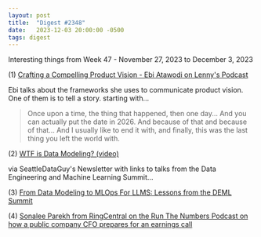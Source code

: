 ```yaml
---
layout: post
title:  "Digest #2348"
date:   2023-12-03 20:00:00 -0500
tags: digest
---
```


Interesting things from Week 47 - November 27, 2023 to December 3, 2023

(1) [Crafting a Compelling Product Vision - Ebi Atawodi on Lenny's Podcast](https://www.lennyspodcast.com/crafting-a-compelling-product-vision-ebi-atawodi-youtube-netflix-uber/)

Ebi talks about the frameworks she uses to communicate product vision.  One of them is to tell a story. starting with...

>  Once upon a time, the thing that happened, then one day... And you can actually put the date in 2026. And because of that and because of that... And I usually like to end it with, and finally, this was the last thing you left the world with.

(2) [WTF is Data Modeling? (video)](https://www.youtube.com/watch?v=g82HUtjTPMg)

via SeattleDataGuy's Newsletter with links to talks from the Data Engineering and Machine Learning Summit...

(3) [From Data Modeling to MLOps For LLMS: Lessons from the DEML Summit](https://seattledataguy.substack.com/p/from-data-modeling-to-mlops-for-llms)

(4) [Sonalee Parekh from RingCentral on the Run The Numbers Podcast on how a public company CFO prepares for an earnings call](https://www.listennotes.com/podcasts/run-the-numbers/e18-how-a-public-company-cfo-BAX8iQTmp5H/)
